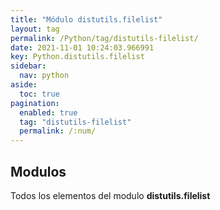 ```yaml
---
title: "Módulo distutils.filelist"
layout: tag
permalink: /Python/tag/distutils-filelist/
date: 2021-11-01 10:24:03.966991
key: Python.distutils.filelist
sidebar: 
  nav: python
aside: 
  toc: true
pagination: 
  enabled: true
  tag: "distutils-filelist"
  permalink: /:num/
---
```


<h2>Modulos</h2>
Todos los elementos del modulo <strong>distutils.filelist</strong>
